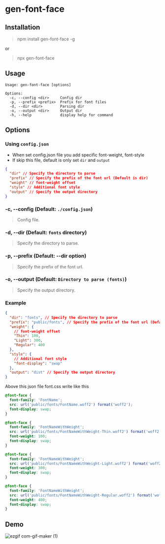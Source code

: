# gen-font-face

## Installation

> npm install gen-font-face -g

or

> npx gen-font-face

## Usage

```
Usage: gen-font-face [options]

Options:
  -c, --config <dir>     Config dir
  -p, --prefix <prefix>  Prefix for font files
  -d, --dir <dir>        Parsing dir
  -o, --output <dir>     Output dir
  -h, --help             display help for command
```

## Options

### Using `config.json`

- When set config.json file you add specific font-weight, font-style
- If skip this file, default is only set `dir` and `output`

```json
{
  "dir" // Specify the directory to parse
  "prefix" // Specify the prefix of the font url (Default is dir)
  "weight" // font-weight offset
  "style" // Additional font style
  "output" // Specify the output directory
}
```

### -c, --config (Default: `./config.json`)

> Config file.

### -d, --dir (Default: `fonts` directory)

> Specify the directory to parse.

### -p, --prefix (Default: --dir option)

> Specify the prefix of the font url.

### -o, --output (Default: `Directory to parse (fonts)`)

> Specify the output directory.

### Example

```json
{
  "dir": "fonts", // Specify the directory to parse
  "prefix": "public/fonts", // Specify the prefix of the font url (Default is dir)
  "weight": {
    // font-weight offset
    "Thin": 100,
    "Light": 300,
    "Regular": 400
  },
  "style": {
    // Additional font style
    "font-display": "swap"
  },
  "output": "dist" // Specify the output directory
}
```

Above this json file font.css write like this

```css
@font-face {
  font-family: 'FontName';
  src: url('public/fonts/FontName.woff2') format('woff2');
  font-display: swap;
}

@font-face {
  font-family: 'FontNameWithWeight';
  src: url('public/fonts/FontNameWithWeight-Thin.woff2') format('woff2');
  font-weight: 100;
  font-display: swap;
}

@font-face {
  font-family: 'FontNameWithWeight';
  src: url('public/fonts/FontNameWithWeight-Light.woff2') format('woff2');
  font-weight: 300;
  font-display: swap;
}

@font-face {
  font-family: 'FontNameWithWeight';
  src: url('public/fonts/FontNameWithWeight-Regular.woff2') format('woff2');
  font-weight: 400;
  font-display: swap;
}
```

## Demo

![ezgif com-gif-maker (1)](https://user-images.githubusercontent.com/22593217/145664735-6db9328c-8760-4fa7-8187-76c58b6aac31.gif)

